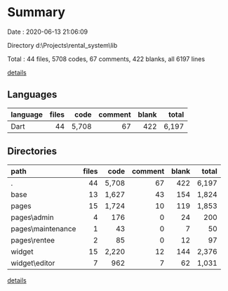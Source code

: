# Summary

Date : 2020-06-13 21:06:09

Directory d:\Projects\rental_system\lib

Total : 44 files,  5708 codes, 67 comments, 422 blanks, all 6197 lines

[details](details.md)

## Languages
| language | files | code | comment | blank | total |
| :--- | ---: | ---: | ---: | ---: | ---: |
| Dart | 44 | 5,708 | 67 | 422 | 6,197 |

## Directories
| path | files | code | comment | blank | total |
| :--- | ---: | ---: | ---: | ---: | ---: |
| . | 44 | 5,708 | 67 | 422 | 6,197 |
| base | 13 | 1,627 | 43 | 154 | 1,824 |
| pages | 15 | 1,724 | 10 | 119 | 1,853 |
| pages\admin | 4 | 176 | 0 | 24 | 200 |
| pages\maintenance | 1 | 43 | 0 | 7 | 50 |
| pages\rentee | 2 | 85 | 0 | 12 | 97 |
| widget | 15 | 2,220 | 12 | 144 | 2,376 |
| widget\editor | 7 | 962 | 7 | 62 | 1,031 |

[details](details.md)